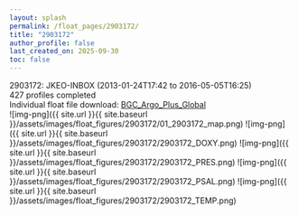 ```yaml
---
layout: splash
permalink: /float_pages/2903172/
title: "2903172"
author_profile: false
last_created_on: 2025-09-30
toc: false
---
```

 
2903172: JKEO-INBOX (2013-01-24T17:42 to 2016-05-05T16:25)\
427 profiles completed\
Individual float file download: [BGC_Argo_Plus_Global](https://ftp.soest.hawaii.edu/bgc_argo_plus/Individual_Floats/outliers_removed/2903172_Sprof_processed.nc)\
![img-png]({{ site.url }}{{ site.baseurl }}/assets/images/float_figures/2903172/01_2903172_map.png)
![img-png]({{ site.url }}{{ site.baseurl }}/assets/images/float_figures/2903172/2903172_DOXY.png)
![img-png]({{ site.url }}{{ site.baseurl }}/assets/images/float_figures/2903172/2903172_PRES.png)
![img-png]({{ site.url }}{{ site.baseurl }}/assets/images/float_figures/2903172/2903172_PSAL.png)
![img-png]({{ site.url }}{{ site.baseurl }}/assets/images/float_figures/2903172/2903172_TEMP.png)
